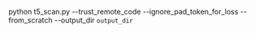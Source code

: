 python t5_scan.py --trust_remote_code --ignore_pad_token_for_loss --from_scratch --output_dir `output_dir`